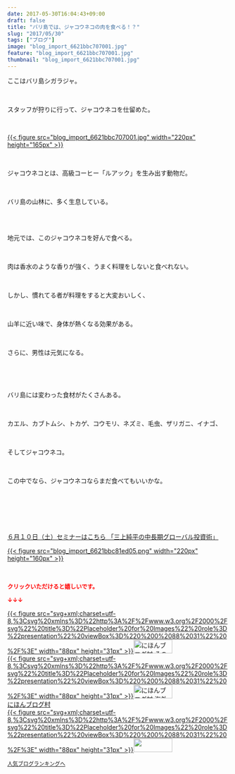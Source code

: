 ```yaml
---
date: 2017-05-30T16:04:43+09:00
draft: false
title: "バリ島では、ジャコウネコの肉を食べる！？"
slug: "2017/05/30"
tags: ["ブログ"]
image: "blog_import_6621bbc707001.jpg"
feature: "blog_import_6621bbc707001.jpg"
thumbnail: "blog_import_6621bbc707001.jpg"
---
```

<p>ここはバリ島シガラジャ。</p><p> </p><p>スタッフが狩りに行って、ジャコウネコを仕留めた。</p><p> </p><p><a href="blog_import_6621bbc707001.jpg">{{< figure src="blog_import_6621bbc707001.jpg" width="220px" height="165px" >}}</a></p><p> </p><p>ジャコウネコとは、高級コーヒー「ルアック」を生み出す動物だ。</p><p> </p><p>バリ島の山林に、多く生息している。</p><p> </p><p><br/>地元では、このジャコウネコを好んで食べる。</p><p> </p><p>肉は香水のような香りが強く、うまく料理をしないと食べれない。</p><p> </p><p>しかし、慣れてる者が料理をすると大変おいしく、</p><p> </p><p>山羊に近い味で、身体が熱くなる効果がある。</p><p> </p><p>さらに、男性は元気になる。</p><p> </p><p> </p><p>バリ島には変わった食材がたくさんある。</p><p> </p><p>カエル、カブトムシ、トカゲ、コウモリ、ネズミ、毛虫、ザリガニ、イナゴ、</p><p> </p><p>そしてジャコウネコ。</p><p> </p><p>この中でなら、ジャコウネコならまだ食べてもいいかな。</p><p> </p><p> </p><p> </p><p><a href="10_ek" target="_blank">６月１０日（土）セミナーはこちら 「三上純平の中長期グローバル投資術」</a></p><p><a href="10_ek" target="_blank">{{< figure src="blog_import_6621bbc81ed05.png" width="220px" height="160px" >}}</a></p><p> </p><p><font color="#ff0000" size="2"><strong>クリックいただけると嬉しいです。</strong></font></p><p><font color="#ff0000" size="2"><strong>↓↓↓</strong></font></p><p><a href="ranking.html?p_cid=01260127" id="&amp;blogmura_banner" target="_blank">{{< figure src="svg+xml;charset=utf-8,%3Csvg%20xmlns%3D%22http%3A%2F%2Fwww.w3.org%2F2000%2Fsvg%22%20title%3D%22Placeholder%20for%20Images%22%20role%3D%22presentation%22%20viewBox%3D%220%200%2088%2031%22%20%2F%3E" width="88px" height="31px" >}}<noscript><img alt="にほんブログ村 その他生活ブログ 不動産投資へ" border="0" height="31" src="//life.blogmura.com/hudousantoushi/img/hudousantoushi88_31.gif" width="88"></noscript></a><br/><a href="ranking.html?p_cid=01260127" target="_blank">{{< figure src="svg+xml;charset=utf-8,%3Csvg%20xmlns%3D%22http%3A%2F%2Fwww.w3.org%2F2000%2Fsvg%22%20title%3D%22Placeholder%20for%20Images%22%20role%3D%22presentation%22%20viewBox%3D%220%200%2088%2031%22%20%2F%3E" width="88px" height="31px" >}}<noscript><img alt="にほんブログ村 海外生活ブログ バリ島情報へ" border="0" height="31" src="https://img-proxy.blog-video.jp/images?url=http%3A%2F%2Foverseas.blogmura.com%2Fbali%2Fimg%2Fbali88_31.gif" width="88"></noscript></a><br/><a href="ranking.html?p_cid=01260127" target="_blank">にほんブログ村</a><br/><a href="link.php?1804582" title="人気ブログランキングへ">{{< figure src="svg+xml;charset=utf-8,%3Csvg%20xmlns%3D%22http%3A%2F%2Fwww.w3.org%2F2000%2Fsvg%22%20title%3D%22Placeholder%20for%20Images%22%20role%3D%22presentation%22%20viewBox%3D%220%200%2088%2031%22%20%2F%3E" width="88px" height="31px" >}}<noscript><img border="0" height="31" src="https://blog.with2.net/img/banner/banner_22.gif" width="88"></noscript></a></p><p><a href="link.php?1804582" style="font-size: 12px;">人気ブログランキングへ</a></p>

